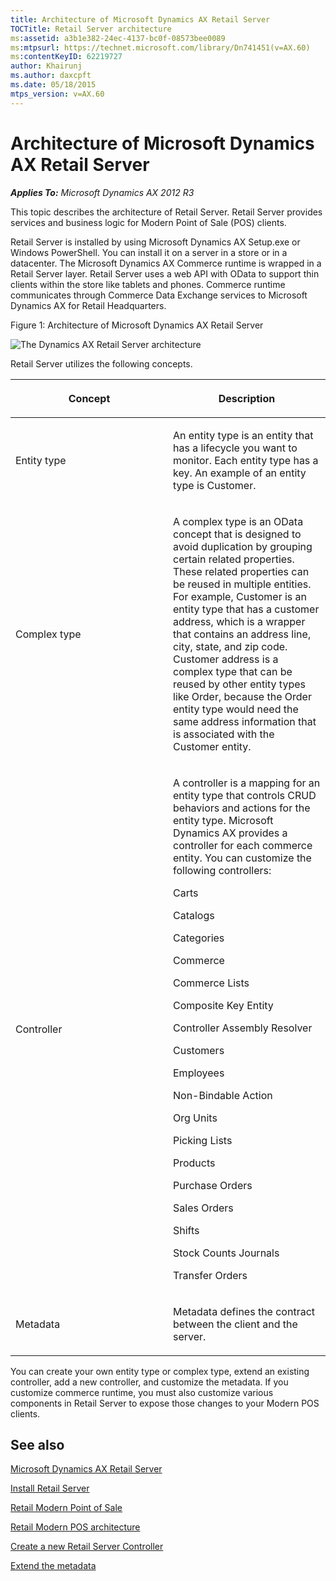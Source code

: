 ```yaml
---
title: Architecture of Microsoft Dynamics AX Retail Server
TOCTitle: Retail Server architecture
ms:assetid: a3b1e382-24ec-4137-bc0f-08573bee0089
ms:mtpsurl: https://technet.microsoft.com/library/Dn741451(v=AX.60)
ms:contentKeyID: 62219727
author: Khairunj
ms.author: daxcpft
ms.date: 05/18/2015
mtps_version: v=AX.60
---
```


# Architecture of Microsoft Dynamics AX Retail Server 


_**Applies To:** Microsoft Dynamics AX 2012 R3_

This topic describes the architecture of Retail Server. Retail Server provides services and business logic for Modern Point of Sale (POS) clients.

Retail Server is installed by using Microsoft Dynamics AX Setup.exe or Windows PowerShell. You can install it on a server in a store or in a datacenter. The Microsoft Dynamics AX Commerce runtime is wrapped in a Retail Server layer. Retail Server uses a web API with OData to support thin clients within the store like tablets and phones. Commerce runtime communicates through Commerce Data Exchange services to Microsoft Dynamics AX for Retail Headquarters.

Figure 1: Architecture of Microsoft Dynamics AX Retail Server

![The Dynamics AX Retail Server architecture](images/Dn741451.RetailServerArchitecture(en-us,AX.60).gif "The Dynamics AX Retail Server architecture")

Retail Server utilizes the following concepts.

<table>
<colgroup>
<col style="width: 50%" />
<col style="width: 50%" />
</colgroup>
<thead>
<tr class="header">
<th><p>Concept</p></th>
<th><p>Description</p></th>
</tr>
</thead>
<tbody>
<tr class="odd">
<td><p>Entity type</p></td>
<td><p>An entity type is an entity that has a lifecycle you want to monitor. Each entity type has a key. An example of an entity type is Customer.</p></td>
</tr>
<tr class="even">
<td><p>Complex type</p></td>
<td><p>A complex type is an OData concept that is designed to avoid duplication by grouping certain related properties. These related properties can be reused in multiple entities. For example, Customer is an entity type that has a customer address, which is a wrapper that contains an address line, city, state, and zip code. Customer address is a complex type that can be reused by other entity types like Order, because the Order entity type would need the same address information that is associated with the Customer entity.</p></td>
</tr>
<tr class="odd">
<td><p>Controller</p></td>
<td><p>A controller is a mapping for an entity type that controls CRUD behaviors and actions for the entity type. Microsoft Dynamics AX provides a controller for each commerce entity. You can customize the following controllers:</p>
<p>Carts</p>
<p>Catalogs</p>
<p>Categories</p>
<p>Commerce</p>
<p>Commerce Lists</p>
<p>Composite Key Entity</p>
<p>Controller Assembly Resolver</p>
<p>Customers</p>
<p>Employees</p>
<p>Non-Bindable Action</p>
<p>Org Units</p>
<p>Picking Lists</p>
<p>Products</p>
<p>Purchase Orders</p>
<p>Sales Orders</p>
<p>Shifts</p>
<p>Stock Counts Journals</p>
<p>Transfer Orders</p></td>
</tr>
<tr class="even">
<td><p>Metadata</p></td>
<td><p>Metadata defines the contract between the client and the server.</p></td>
</tr>
</tbody>
</table>


You can create your own entity type or complex type, extend an existing controller, add a new controller, and customize the metadata. If you customize commerce runtime, you must also customize various components in Retail Server to expose those changes to your Modern POS clients.

## See also

[Microsoft Dynamics AX Retail Server](microsoft-dynamics-ax-retail-server.md)

[Install Retail Server](install-retail-server.md)

[Retail Modern Point of Sale](retail-modern-point-of-sale.md)

[Retail Modern POS architecture](retail-modern-pos-architecture.md)

[Create a new Retail Server Controller](create-a-new-retail-server-controller.md)

[Extend the metadata](extend-the-metadata.md)

  


